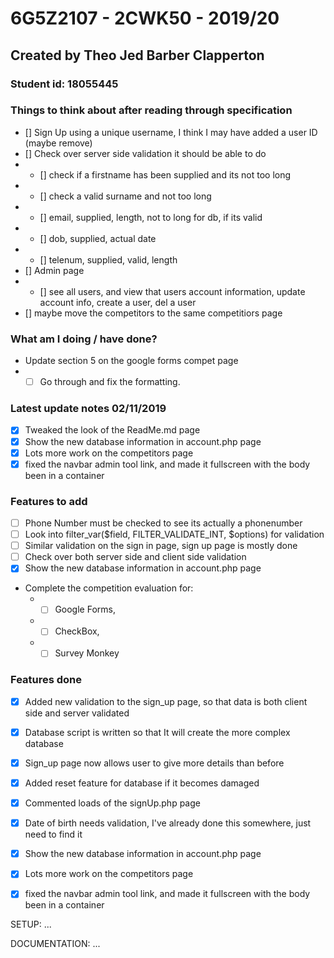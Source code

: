 # 6G5Z2107 - 2CWK50 - 2019/20
## Created by Theo Jed Barber Clapperton
### Student id: 18055445

### Things to think about after reading through specification
- [] Sign Up using  a unique username, I think I may have added a user ID (maybe remove)
- [] Check over server side validation it should be able to do
- - [] check if a firstname has been supplied and its not too long
- - [] check a valid surname and not too long
- - [] email, supplied, length, not to long for db, if its valid
- - [] dob, supplied, actual date
- - [] telenum, supplied, valid, length
- [] Admin page
- - [] see all users, and view that users account information, update account info, create a user, del a user
- [] maybe move the competitors to the same competitiors page


### What am I doing / have done?
- Update section 5 on the google forms compet page
- - [ ] Go through and fix the formatting.

### Latest update notes 02/11/2019
- [x] Tweaked the look of the ReadMe.md page
- [x] Show the new database information in account.php page
- [x] Lots more work on the competitors page
- [x] fixed the navbar admin tool link, and made it fullscreen with the body been in a container

### Features to add
- [ ] Phone Number must be checked to see its actually a phonenumber
- [ ] Look into filter_var($field, FILTER_VALIDATE_INT, $options) for validation
- [ ] Similar validation on the sign in page, sign up page is mostly done
- [ ] Check over both server side and client side validation
- [x] Show the new database information in account.php page
- Complete the competition evaluation for:
    - - [ ] Google Forms, 
    - - [ ] CheckBox,
    - - [ ] Survey Monkey

### Features done
- [x] Added new validation to the sign_up page, so that data is both client side and server validated
- [x] Database script is written so that It will create the more complex database 
- [x] Sign_up page now allows user to give more details than before
- [x] Added reset feature for database if it becomes damaged
- [x] Commented loads of the signUp.php page
- [x] Date of birth needs validation, I've already done this somewhere, just need to find it
- [x] Show the new database information in account.php page
- [x] Lots more work on the competitors page
- [x] fixed the navbar admin tool link, and made it fullscreen with the body been in a container



SETUP:
...


DOCUMENTATION:
...
